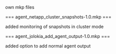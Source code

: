 own mkp files

=== agent_netapp_cluster_snapshots-1.0.mkp ===

added monitoring of snapshots in cluster mode

=== agent_jolokia_add_agent_output-1.0.mkp ===

added option to add normal agent output
